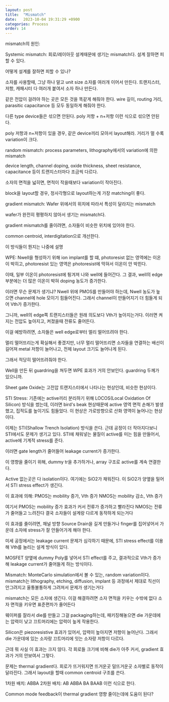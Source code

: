 ```yaml
---
layout: post
title:  "Mismatch"
date:   2023-10-04 19:31:29 +0900
categories: Process
order: 14
---
```


mismatch의 원인:

Systemic mismatch:
회로/레이아웃 설계때문에 생기는 mismatch다.
설계 잘하면 피할 수 있다.

어떻게 설계를 잘하면 피할 수 있나?

소자를 사용할때, 그냥 하나 말고 unit size 소자를 여러개 이어서 만든다.
트랜지스터, 저항, 캐패시터 다 여러개 붙여서 소자 하나 만든다.

같은 전압이 걸려야 하는 곳은 모든 것을 똑같게 해줘야 한다.
wire 길이, routing 거리, parasitic capacitance 등 모두 동일하게 해줘야 한다.

다른 type device들은 섞으면 안된다.
poly 저항 +  n+저항 이런 식으로 섞으면 안된다.

poly 저항과 n+저항이 있을 경우, 같은 device끼리 모아서 layout해라.
거리가 멀 수록 variation이 크다.


random mismatch:
process parameters, lithography에서의 variation에 의한 mismatch

device length, channel doping, oxide thickness, sheet resistance, capacitance 등이 트랜지스터마다 조금씩 다르다.

소자의 면적을 넓히면, 면적이 작을때보다 variation이 작아진다.

block을 layout할 경우, 정사각형으로 layout하는게 가장 matching이 좋다.



gradient mismatch:
Wafer 위에서의 위치에 따라서 특성이 달라지는 mismatch

wafer가 완전히 평평하지 않아서 생기는 mismatch다.

gradient mismatch를 줄이려면, 소자들이 비슷한 위치에 있어야 한다.

common centroid, interdigitation으로 개선한다.

이 방식들이 뭔지는 나중에 설명



WPE:
Nwell을 형성하기 위해 ion implant를 할 떄,
photoresist 없는 영역에는 이온이 박히고,
photoresist 있는 영역은 photoresist에 막혀서 이온이 안 박힌다.

이때, 일부 이온이 photoresist에 튕겨져 나와 well에 들어간다.
그 결과, well의 edge 부분에는 더 많은 이온이 박혀 doping 농도가 증가한다.

이러면 무슨 문제가 생기냐?
Nwell 위에 PMOS를 만들어야 하는데,
Nwell 농도가 높으면 channel에 hole 모이기 힘들어진다.
그래서 channel이 만들어지기 더 힘들게 되어 Vth가 증가한다.

그니까, well의 edge쪽 트랜지스터들은 원래 의도보다 Vth가 높아지는거다.
이러면 켜지는 전압도 높아지고, 켜졌을때 전류도 줄어든다.

이걸 예방하려면, 소자들은 well edge로부터 멀리 떨어뜨려야 한다.

멀리 떨어뜨리는게 확실해서 좋겠지만,
너무 멀리 떨어뜨리면 소자들을 연결하는 배선이 길어져 metal 저항이 늘어나고, 전체 layout 크기도 늘어나게 된다.

그래서 적당히 떨어뜨려줘야 한다.

Well을 만든 뒤 guardring을 쳐두면 WPE 효과가 거의 안보인다. guardring 두께가 있으니까.

Sheet gate Oxide는 고전압 트랜지스터에서 나타나는 현상인데, 비슷한 현상이다.




STI Stress:
기존에는 active끼리 분리하기 위해 LOCOS(Local Oxidation Of Silicon) 방식을 썼는데,
이러면 bird's beak 현상때문에 active 영역 면적 손해가 발생했고, 집적도를 높이기도 힘들었다.
이 현상은 가로방향으로 산화 영역이 늘어나는 현상이다.

이제는 STI(Shallow Trench Isolation) 방식을 쓴다.
근데 공정이 더 작아지다보니 STI에서도 문제가 생기고 있다.
STI에 채워넣는 물질이 active를 미는 힘을 만들어서, active에 기계적 stress를 준다.

이러면 gate length가 줄어들어 leakage current가 증가한다.

이 영향을 줄이기 위해, dummy tr을 추가하거나, array 구조로 active를 계속 연결한다.

Active 없는곳은 다 isolation이다. 여기에는 SiO2가 채워진다.
이 SiO2가 양옆을 밀어서 STI stress effect가 생긴다.

이 효과에 의해:
PMOS는 mobility 증가, Vth 증가
NMOS는 mobility 감소, Vth 증가

여기서 PMOS는 mobility 증가 효과가 커서 전류가 증가하고 빨라진다
NMOS는 전류가 줄어들고 느려진다
결국 소자들이 설계랑 다르게 동작하게 되는거다

이 효과를 줄이려면, 채널 방향 Source Drain을 길게 만들거나
finger를 집어넣어서 가운데 소자에 stress가 잘 안들어가게 해야 한다.

미세 공정에서는 leakage current 문제가 심각하기 때문에,
STI stress effect를 이용해 Vth를 늘리는 설계 방식이 있다.

MOSFET 양옆에 dummy Poly를 넣어서 STI effect를 주고,
결과적으로 Vth가 증가해 leakage current가 줄어들게 하는 방식이다.




Mismatch: MonteCarlo simulation에서 볼 수 있는, random variation이다.
mismatch는 lithography, etching, diffusion, implant 등 과정에서
제대로 직선이 안그려지고 울퉁불퉁하게 그려져서 문제가 생기는거다

mismatch는 모든 소자에 생긴다.
이걸 해결하려면 소자 면적을 키우는 수밖에 없다
소자 면적을 키우면 표준편차가 줄어든다


웨이퍼를 잘라서 die를 만들고 그걸 packaging하는데,
패키징해놓으면 die 가운데에는 압력이 낮고 끄트머리에는 압력이 높게 작용한다.

Silicon은 piezoresistive 효과가 있어서, 압력이 높아지면 저항이 늘어난다.
그래서 die 가운데에 있는 소자랑 끄트머리에 잇는 소자랑 저항이 다르다.

근데 뭐 사실 이 효과는 크지 않다.
각 회로들 크기에 비해 die가 아주 커서, gradient 효과가 거의 안보여서 그렇다.

문제는 thermal gradient다.
회로가 뜨거워지면 뜨거운곳 덜뜨거운곳 소자별로 동작이 달라진다.
그래서 layout을 할때 common centroid 구조를 쓴다.

1차원 배치: ABBA
2차원 배치:
AB ABBA
BA BAAB
이런 식으로 한다.

Common mode feedback이 thermal gradient 영향 줄이는데에 도움이 된다?